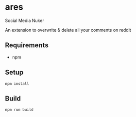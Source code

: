 # ares
Social Media Nuker


An extension to overwrite & delete all your comments on reddit

## Requirements

* npm

## Setup
    npm install

## Build

    npm run build
